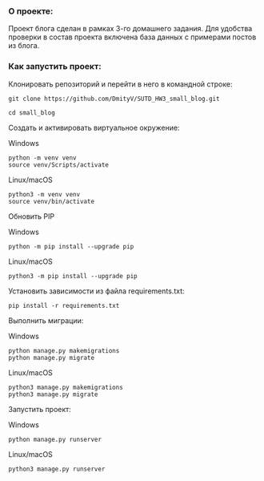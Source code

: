 ### О проекте:

Проект блога сделан в рамках 3-го домашнего задания.
Для удобcтва проверки в состав проекта включена база данных с примерами постов из блога.

### Как запустить проект:

Клонировать репозиторий и перейти в него в командной строке:

```
git clone https://github.com/DmityV/SUTD_HW3_small_blog.git
```

```
cd small_blog
```

Cоздать и активировать виртуальное окружение:

Windows
```
python -m venv venv
source venv/Scripts/activate
```
Linux/macOS
```
python3 -m venv venv
source venv/bin/activate
```

Обновить PIP

Windows
```
python -m pip install --upgrade pip
```
Linux/macOS
```
python3 -m pip install --upgrade pip
```

Установить зависимости из файла requirements.txt:

```
pip install -r requirements.txt
```

Выполнить миграции:

Windows
```
python manage.py makemigrations
python manage.py migrate
```

Linux/macOS
```
python3 manage.py makemigrations
python3 manage.py migrate
```

Запустить проект:

Windows
```
python manage.py runserver
```

Linux/macOS
```
python3 manage.py runserver
```